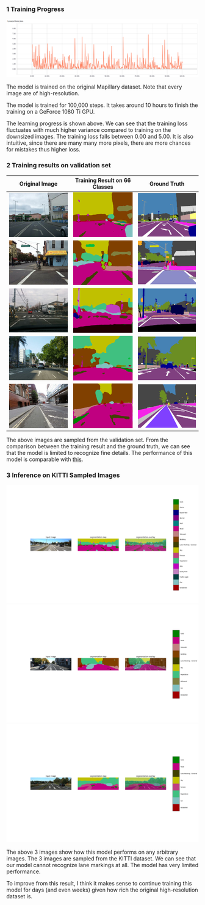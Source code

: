 ### 1 Training Progress

![](img/loss_raw.png)

The model is trained on the original Mapillary dataset. Note that every image are of high-resolution. 

The model is trained for 100,000 steps. It takes around 10 hours to finish the training on a GeForce 1080 Ti GPU.

The learning progress is shown above. We can see that the training loss fluctuates with much higher variance compared to 
training on the downsized images. The training loss falls between 0.00 and 5.00. It is also intuitive, since there are 
many many more pixels, there are more chances for mistakes thus higher loss. 


### 2 Training results on validation set
Original Image             |  Training Result on 66 Classes | Ground Truth
:-------------------------:|:--------------:|:----------------:
![](img/000000_image.png)  |  ![](img/train_on_raw/000000_prediction.png) | ![](img/Ar4n_0npVlDM9b5w3ymV-Q.png) 
![](img/001956_image.png)  |  ![](img/train_on_raw/001956_prediction.png) | ![](img/w-XEZhFtU0qMVSM0yZcpmg.png) 
![](img/001963_image.png)  |  ![](img/train_on_raw/001963_prediction.png) | ![](img/V39DAks5M0-w3FM08m1fyw.png) 
![](img/001978_image.png)  |  ![](img/train_on_raw/001978_prediction.png) | ![](img/TjAVp3hnSQUKhcWji_bWTw.png) 
![](img/001991_image.png)  |  ![](img/train_on_raw/001991_prediction.png) | ![](img/wRWPuTrp-_Ve55VYvuRSew.png) 

The above images are sampled from the validation set. From the comparison between the training result and the ground truth, 
we can see that the model is limited to recognize fine details. The performance of this model is comparable with [this](https://github.com/Transportation-Inspection/semantic_segmentation).

### 3 Inference on KITTI Sampled Images
![](img/train_on_raw/000022_10_inf.png)
![](img/train_on_raw/000117_10_inf.png)
![](img/train_on_raw/000071_10_inf.png)


The above 3 images show how this model performs on any arbitrary images. The 3 images are sampled
from the KITTI dataset. We can see that our model cannot recognize lane markings at all. The model has very 
limited performance. 

To improve from this result, I think it makes sense to continue training this model for days (and even weeks) given 
how rich the original high-resolution dataset is.
